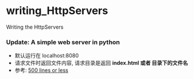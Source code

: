 # writing_HttpServers
Writing the HttpServers


### Update: A simple web server in python
* 默认运行在 localhost:8080
* 请求文件时返回文件内容, 请求目录是返回 **index.html 或者 目录下的文件名**
* 参考: [500 lines or less](http://aosabook.org/en/500L/pages/a-simple-web-server.html)
